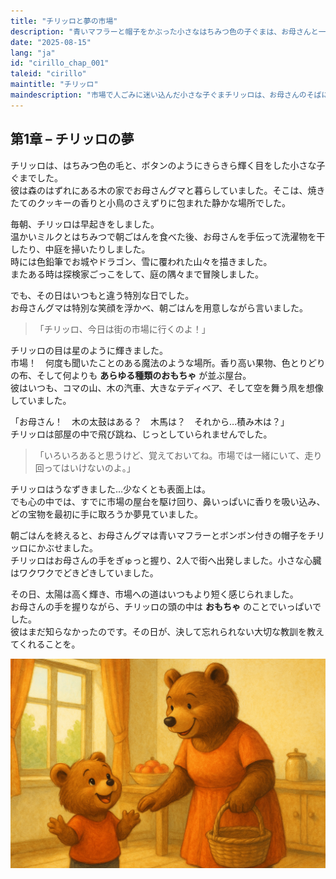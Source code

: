 ```yaml
---
title: "チリッロと夢の市場"
description: "青いマフラーと帽子をかぶった小さなはちみつ色の子ぐまは、お母さんと一緒に市場へ行くことを夢見て、遊びや冒険でいっぱいの屋台を想像します。"
date: "2025-08-15"
lang: "ja"
id: "cirillo_chap_001"
taleid: "cirillo"
maintitle: "チリッロ"
maindescription: "市場で人ごみに迷い込んだ小さな子ぐまチリッロは、お母さんのそばにいることの大切さを学ぶ心温まる冒険。"
---
```


## 第1章 – チリッロの夢

チリッロは、はちみつ色の毛と、ボタンのようにきらきら輝く目をした小さな子ぐまでした。  
彼は森のはずれにある木の家でお母さんグマと暮らしていました。そこは、焼きたてのクッキーの香りと小鳥のさえずりに包まれた静かな場所でした。

毎朝、チリッロは早起きをしました。  
温かいミルクとはちみつで朝ごはんを食べた後、お母さんを手伝って洗濯物を干したり、中庭を掃いたりしました。  
時には色鉛筆でお城やドラゴン、雪に覆われた山々を描きました。  
またある時は探検家ごっこをして、庭の隅々まで冒険しました。

でも、その日はいつもと違う特別な日でした。  
お母さんグマは特別な笑顔を浮かべ、朝ごはんを用意しながら言いました。

> 「チリッロ、今日は街の市場に行くのよ！」

チリッロの目は星のように輝きました。  
市場！　何度も聞いたことのある魔法のような場所。香り高い果物、色とりどりの布、そして何よりも **あらゆる種類のおもちゃ** が並ぶ屋台。  
彼はいつも、コマの山、木の汽車、大きなテディベア、そして空を舞う凧を想像していました。

「お母さん！　木の太鼓はある？　木馬は？　それから…積み木は？」  
チリッロは部屋の中で飛び跳ね、じっとしていられませんでした。

> 「いろいろあると思うけど、覚えておいてね。市場では一緒にいて、走り回ってはいけないのよ。」

チリッロはうなずきました…少なくとも表面上は。  
でも心の中では、すでに市場の屋台を駆け回り、鼻いっぱいに香りを吸い込み、どの宝物を最初に手に取ろうか夢見ていました。

朝ごはんを終えると、お母さんグマは青いマフラーとボンボン付きの帽子をチリッロにかぶせました。  
チリッロはお母さんの手をぎゅっと握り、2人で街へ出発しました。小さな心臓はワクワクでどきどきしていました。

その日、太陽は高く輝き、市場への道はいつもより短く感じられました。  
お母さんの手を握りながら、チリッロの頭の中は **おもちゃ** のことでいっぱいでした。  
彼はまだ知らなかったのです。その日が、決して忘れられない大切な教訓を教えてくれることを。


![Cirillo](../../../assets/cirillo/cirillo_chap_001.png)

